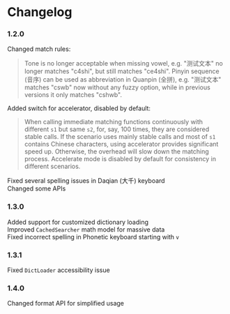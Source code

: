 # Changelog

### 1.2.0

Changed match rules:

> Tone is no longer acceptable when missing vowel, e.g. "测试文本" no longer matches "c4shi", but still matches "ce4shi". Pinyin sequence (音序) can be used as abbreviation in Quanpin (全拼), e.g. "测试文本" matches "cswb" now without any fuzzy option, while in previous versions it only matches "cshwb".

Added switch for accelerator, disabled by default:

> When calling immediate matching functions continuously with different `s1` but same `s2`, for, say, 100 times, they are considered stable calls. If the scenario uses mainly stable calls and most of `s1` contains Chinese characters, using accelerator provides significant speed up. Otherwise, the overhead will slow down the matching process. Accelerate mode is disabled by default for consistency in different scenarios.

Fixed several spelling issues in Daqian (大千) keyboard  
Changed some APIs

### 1.3.0

Added support for customized dictionary loading  
Improved `CachedSearcher` math model for massive data  
Fixed incorrect spelling in Phonetic keyboard starting with `v`

### 1.3.1

Fixed `DictLoader` accessibility issue

### 1.4.0

Changed format API for simplified usage
